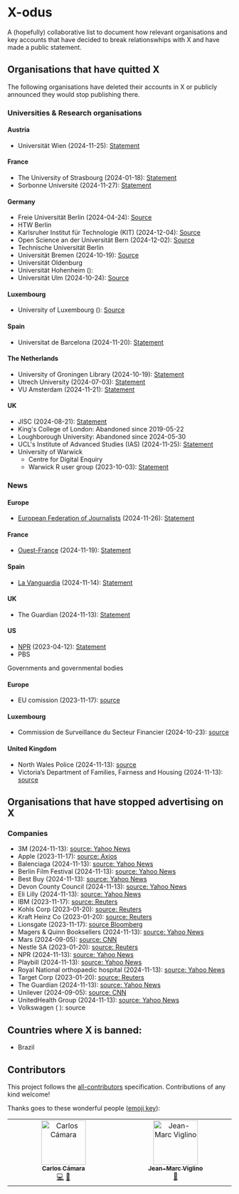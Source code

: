 # X-odus

A (hopefully) collaborative list to document how relevant organisations and key accounts that have decided to break relationswhips with X and have made a public statement.

## Organisations that have quitted X

The following organisations have deleted their accounts in X or publicly announced they would stop publishing there.

### Universities & Research organisations

#### Austria

* Universität Wien (2024-11-25): [Statement](https://x.com/univienna/status/1860959221799407820)

#### France

- The University of Strasbourg (2024-01-18): [Statement](https://www.unistra.fr/communiques-presse/detail-communique-de-presse-archive/22529-the-university-of-strasbourg-leaves-the-social-network-x-ex-twitter)
- Sorbonne Université (2024-11-27): [Statement](https://www.sorbonne-universite.fr/en/news/sorbonne-university-moves-x-bluesky)

#### Germany

* Freie Universität Berlin (2024-04-24): [Source](https://www.fu-berlin.de/informationen-fuer/beschaeftigte/aktuelles/news/240424-ausstieg-x/index.html)
* HTW Berlin 
* Karlsruher Institut für Technologie (KIT) (2024-12-04): [Source](https://x.com/KITKarlsruhe/status/1864229072601272519)
* Open Science an der Universität Bern (2024-12-02): [Source](https://openbiblio.social/@OSUniBe/113582938355719877)
* Technische Universität Berlin
* Universität Bremen (2024-10-19): [Source](https://www.weser-kurier.de/bremen/stadtteil-horn-lehe/warum-sich-die-bremer-uni-von-twitter-verabschiedet-doc7sgemrj817cpvjrn4m)
* Universität Oldenburg 
* Universität Hohenheim (): 
* Universität Ulm (2024-10-24): [Source](https://x.com/uni_ulm/status/1849414627119043039)

#### Luxembourg

* University of Luxembourg (): [Source](https://www.virgule.lu/luxembourg/la-cssf-et-l-universite-du-luxembourg-quittent-twitter-d-autres-institutions-hesitent/5038143.html)



#### Spain

- Universitat de Barcelona (2024-11-20): [Statement](https://web.ub.edu/en/web/actualitat/w/ub-deixa-x)

#### The Netherlands

- University of Groningen Library (2024-10-19): [Statement](https://www.rug.nl/news/2023/10/231019-ub-groningen-quits-twitter?lang=en)
- Utrech University (2024-07-03): [Statement](https://www.uu.nl/en/news/utrecht-university-quits-x)
- VU Amsterdam (2024-11-21): [Statement](https://vu.nl/en/news/2024/vu-amsterdam-no-longer-active-on-x)

#### UK

- JISC (2024-08-21): [Statement](https://www.jisc.ac.uk/news/all/our-statement-on-leaving-x-twitter)
- King's College of London: Abandoned since 2019-05-22
- Loughborough University: Abandoned since 2024-05-30
- UCL's Institute of Advanced Studies (IAS) (2024-11-25): [Statement](https://www.ucl.ac.uk/institute-of-advanced-studies/news/2024/nov/ias-leaving-x-formerly-twitter)
- University of Warwick
  - Centre for Digital Enquiry
  - Warwick R user group (2023-10-03): [Statement](https://x.com/WarwickRUG/status/1709140308972150908)

### News

#### Europe

- [European Federation of Journalists](http://europeanjournalists.org/) (2024-11-26): [Statement](https://europeanjournalists.org/blog/2024/11/26/x-odus-efjeurope-account-will-be-frozen-from-20-january-2025/)

#### France

- [Ouest-France](https://www.ouest-france.fr/) (2024-11-19): [Statement](https://www.ouest-france.fr/high-tech/twitter/ouest-france-suspend-la-publication-sur-lensemble-de-ses-comptes-x-ex-twitter-accf09b8-a66b-11ef-b5f5-e7aa8444a877)

#### Spain

- [La Vanguardia](https://www.lavanguardia.com) (2024-11-14): [Statement](https://www.lavanguardia.com/vida/20241114/10105193/vanguardia-dejara-publicar-x-convertido-red-desinformacion.html?utm_medium=Social&utm_source=Twitter#Echobox=1731565211) 

#### UK

- The Guardian (2024-11-13): [Statement](https://www.theguardian.com/media/2024/nov/13/why-the-guardian-is-no-longer-posting-on-x) 

#### US

- [NPR](https://www.npr.org/) (2023-04-12): [Statement](https://www.npr.org/2023/04/12/1169269161/npr-leaves-twitter-government-funded-media-label) 
- PBS

Governments and governmental bodies

#### Europe

- EU comission (2023-11-17): [source](https://www.politico.eu/article/no-more-ads-elon-musk-x-twitter-european-commission-tell-staff/)

#### Luxembourg

- Commission de Surveillance du Secteur Financier (2024-10-23): [source](https://www.virgule.lu/luxembourg/la-cssf-et-l-universite-du-luxembourg-quittent-twitter-d-autres-institutions-hesitent/5038143.html)

#### United Kingdom

- North Wales Police (2024-11-13): [source](https://uk.news.yahoo.com/brands-quit-x-twitter-guardian-175505372.html)
- Victoria’s Department of Families, Fairness and Housing (2024-11-13): [source](https://uk.news.yahoo.com/brands-quit-x-twitter-guardian-175505372.html)



## Organisations that have stopped advertising on X

### Companies

- 3M (2024-11-13): [source: Yahoo News](https://uk.news.yahoo.com/brands-quit-x-twitter-guardian-175505372.html)
- Apple (2023-11-17): [source: Axios](https://www.axios.com/2023/11/17/apple-twitter-x-advertising-elon-musk-antisemitism-ads)
- Balenciaga (2024-11-13): [source: Yahoo News](https://uk.news.yahoo.com/brands-quit-x-twitter-guardian-175505372.html)
- Berlin Film Festival (2024-11-13): [source: Yahoo News](https://uk.news.yahoo.com/brands-quit-x-twitter-guardian-175505372.html)  
- Best Buy (2024-11-13): [source: Yahoo News](https://uk.news.yahoo.com/brands-quit-x-twitter-guardian-175505372.html)  
- Devon County Council (2024-11-13): [source: Yahoo News](https://uk.news.yahoo.com/brands-quit-x-twitter-guardian-175505372.html)      
- Eli Lilly (2024-11-13): [source: Yahoo News](https://uk.news.yahoo.com/brands-quit-x-twitter-guardian-175505372.html)
- IBM (2023-11-17): [source: Reuters](https://www.axios.com/2023/11/17/x-elon-musk-ibm-amazon-apple-ads-antisemitic)
- Kohls Corp (2023-01-20): [source: Reuters](https://www.axios.com/2023/11/17/x-elon-musk-ibm-amazon-apple-ads-antisemitic)
- Kraft Heinz Co (2023-01-20): [source: Reuters](https://www.axios.com/2023/11/17/x-elon-musk-ibm-amazon-apple-ads-antisemitic)
- Lionsgate (2023-11-17): [source Bloomberg](https://www.bloomberg.com/news/articles/2023-11-17/lionsgate-has-suspended-all-advertising-on-x-spokesman-says)
- Magers & Quinn Booksellers (2024-11-13): [source: Yahoo News](https://uk.news.yahoo.com/brands-quit-x-twitter-guardian-175505372.html)    
- Mars (2024-09-05): [source: CNN](https://edition.cnn.com/2024/09/05/business/advertisers-x-withdrawal/index.html)
- Nestle SA (2023-01-20): [source: Reuters](https://www.reuters.com/technology/heres-what-twitter-lost-advertising-revenue-final-months-2022-2023-01-19/)
- NPR (2024-11-13): [source: Yahoo News](https://uk.news.yahoo.com/brands-quit-x-twitter-guardian-175505372.html)       
- Playbill (2024-11-13): [source: Yahoo News](https://uk.news.yahoo.com/brands-quit-x-twitter-guardian-175505372.html)    
- Royal National orthopaedic hospital (2024-11-13): [source: Yahoo News](https://uk.news.yahoo.com/brands-quit-x-twitter-guardian-175505372.html)
- Target Corp (2023-01-20): [source: Reuters](https://www.reuters.com/technology/heres-what-twitter-lost-advertising-revenue-final-months-2022-2023-01-19/)
- The Guardian (2024-11-13): [source: Yahoo News](https://uk.news.yahoo.com/brands-quit-x-twitter-guardian-175505372.html)
- Unilever (2024-09-05): [source: CNN](https://edition.cnn.com/2024/09/05/business/advertisers-x-withdrawal/index.html)
- UnitedHealth Group (2024-11-13): [source: Yahoo News](https://uk.news.yahoo.com/brands-quit-x-twitter-guardian-175505372.html)
- Volkswagen ( ): source

## Countries where X is banned:

- Brazil

## Contributors

This project follows the [all-contributors](https://github.com/all-contributors/all-contributors) specification. Contributions of any kind welcome!

Thanks goes to these wonderful people ([emoji key](https://allcontributors.org/docs/en/emoji-key)):

<!-- ALL-CONTRIBUTORS-LIST:START - Do not remove or modify this section -->
<!-- prettier-ignore-start -->
<!-- markdownlint-disable -->
<table>
  <tbody>
    <tr>
      <td align="center" valign="top" width="14.28%"><a href="http://carloscamara.es/en"><img src="https://avatars.githubusercontent.com/u/706549?v=4?s=100" width="100px;" alt="Carlos Cámara"/><br /><sub><b>Carlos Cámara</b></sub></a><br /><a href="#code-ccamara" title="Code">💻</a> <a href="#data-ccamara" title="Data">🔣</a></td>
      <td align="center" valign="top" width="14.28%"><a href="http://geopole.free.fr"><img src="https://avatars.githubusercontent.com/u/7868217?v=4?s=100" width="100px;" alt="Jean-Marc Viglino"/><br /><sub><b>Jean-Marc Viglino</b></sub></a><br /><a href="#data-Viglino" title="Data">🔣</a></td>
    </tr>
  </tbody>
</table>

<!-- markdownlint-restore -->
<!-- prettier-ignore-end -->

<!-- ALL-CONTRIBUTORS-LIST:END -->
